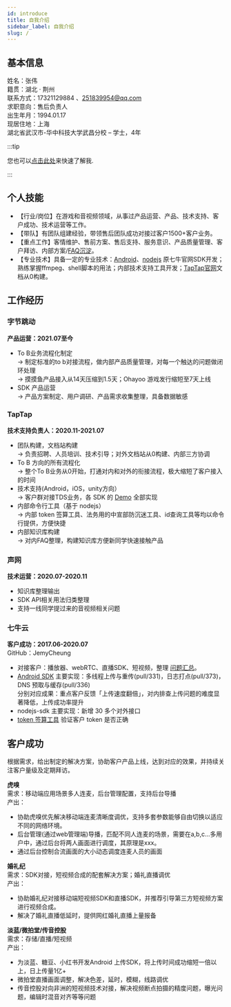 ```yaml
---
id: introduce
title: 自我介绍
sidebar_label: 自我介绍
slug: /
---
```


## 基本信息
姓名：张伟  
籍贯：湖北 · 荆州  
联系方式：17321129884 、251839954@qq.com  
求职意向：售后负责人   
出⽣年⽉：1994.01.17  
现居住地：上海  
湖北省武汉市-华中科技⼤学武昌分校 – 学⼠，4年

:::tip

您也可以[点击此处](./introduce/work)来快速了解我.

:::

## 个人技能
- 【行业/岗位】在游戏和音视频领域，从事过产品运营、产品、技术支持、客户成功、技术运营等工作。
- 【带队】有团队组建经验，带领售后团队成功对接过客户1500+客户业务。
- 【重点工作】客情维护、售前方案、售后支持、服务意识、产品质量管理、客户拜访、内部方案/[FAQ沉淀](http://qdoc.ijemy.com/android/player.html)。
- 【专业技术】具备一定的专业技术：[Android](https://github.com/qiniu/android-sdk)、[nodejs](https://github.com/qiniu/nodejs-sdk) 原七牛官网SDK开发；熟练掌握ffmpeg、shell脚本的用法；内部技术支持工具开发；[TapTap官网](https://developer.taptap.com/v2-doc/sdk/)文档从0构建。

## 工作经历

### 字节跳动                
**产品运营：2021.07至今**
- To B业务流程化制定  
→ 制定标准的to b对接流程，做内部产品质量管理，对每一个触达的问题做闭环处理  
→ 摸摸鱼产品接入从14天压缩到1.5天；Ohayoo 游戏发行缩短至7天上线
- SDK 产品运营   
→ 产品方案制定、用户调研、产品需求收集整理，具备数据敏感

### TapTap                    
**技术支持负责人：2020.11-2021.07**
- 团队构建，文档站构建  
→ 负责招聘、人员培训、技术引导；对外文档站从0构建、内部三方协调
- To B 方向的所有流程化  
→ 整个To B业务从0开始，打通对内和对外的衔接流程，极大缩短了客户接入的时间
- 技术支持(Android，iOS，unity方向）  
→ 客户群对接TDS业务，各 SDK 的 [Demo](https://github.com/TapTap) 全部实现
- 内部命令行工具（基于 nodejs）  
→ 内部 token 签算工具、法务用的中宣部防沉迷工具、id查询工具等均以命令行提供，方便快捷
- 内部知识库构建  
→ 对内FAQ整理，构建知识库方便新同学快速接触产品


### 声网                          
**技术运营：2020.07-2020.11**
- 知识库整理输出  
- SDK API相关用法归类整理  
- 支持一线同学提过来的音视频相关问题  

### 七牛云                     
**客户成功：2017.06-2020.07**  
GitHub：JemyCheung  
- 对接客户：播放器、webRTC、直播SDK、短视频，整理 [问题汇总](http://qdoc.ijemy.com/android/player.html)。  
- [Android SDK](https://github.com/qiniu/android-sdk) 主要实现：多线程上传与重传(pull/331)，⽇志打点(pull/373)，DNS 预取与缓存(pull/336)  
分别对应成果：重点客户反馈「上传速度翻倍」，对内排查上传问题的难度显著降低，上传成功率提升
- nodejs-sdk 主要实现：新增 30 多个对外接口  
- [token 签算工具](https://github.com/JemyCheung/createtoken) 验证客户 token 是否正确  


## 客户成功

根据需求，给出制定的解决方案，协助客户产品上线，达到对应的效果，并持续关注客户量级及定期拜访。  

**虎嗅**   
需求：移动端应用场景多人连麦，后台管理配置，支持后台导播   
产出：
- 协助虎嗅优先解决移动端连麦清晰度调优，支持多套参数能够自由切换以适应不同的网络环境。
- 后台管理(通过web管理端)导播，匹配不同人连麦的场景，需要在a,b,c...多用户中，通过后台将两人画面进行调度，其原理是xxx。
- 通过后台控制合流画面的大小动态调度连麦人员的画面

**婚礼纪**  
需求：SDK对接，短视频合成的配套解决方案；婚礼直播调优  
产出：  
- 协助婚礼纪对接移动端短视频SDK和直播SDK，并推荐引导第三方短视频方案进行视频合成。
- 解决了婚礼直播低延时，提供网红婚礼直播上量报备
 
**淡蓝/微拍堂/传音控股**    
需求：存储/直播/短视频  
产出：
- 为淡蓝、糖豆、小红书开发Android 上传SDK，将上传时间成功缩短一倍以上，日上传量1亿+
- 微拍堂直播画面调整，解决色差，延时，模糊，线路调优
- 传音控股对向非洲的短视频技术对接，解决视频断点拍摄的精度问题，曝光问题，编辑时混音对齐等等问题